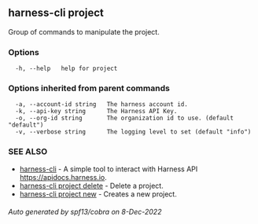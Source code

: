 ## harness-cli project

Group of commands to manipulate the project.

### Options

```
  -h, --help   help for project
```

### Options inherited from parent commands

```
  -a, --account-id string   The harness account id.
  -k, --api-key string      The Harness API Key.
  -o, --org-id string       The organization id to use. (default "default")
  -v, --verbose string      The logging level to set (default "info")
```

### SEE ALSO

* [harness-cli](harness-cli.md)	 - A simple tool to interact with Harness API https://apidocs.harness.io.
* [harness-cli project delete](harness-cli_project_delete.md)	 - Delete a project.
* [harness-cli project new](harness-cli_project_new.md)	 - Creates a new project.

###### Auto generated by spf13/cobra on 8-Dec-2022
